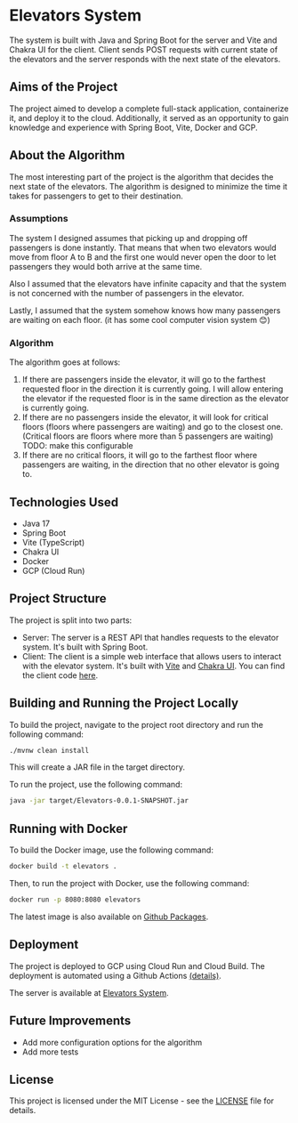 # Elevators System

The system is built with Java and Spring Boot for the server and Vite and Chakra UI for the client. Client sends POST requests with current state of the elevators and the server responds with the next state of the elevators.

## Aims of the Project

The project aimed to develop a complete full-stack application, containerize it, and deploy it to the cloud. Additionally, it served as an opportunity to gain knowledge and experience with Spring Boot, Vite, Docker and GCP.

## About the Algorithm

The most interesting part of the project is the algorithm that decides the next state of the elevators. The algorithm is designed to minimize the time it takes for passengers to get to their destination.

### Assumptions

The system I designed assumes that picking up and dropping off passengers is done instantly. That means that when two elevators would move from floor A to B and the first one would never open the door to let passengers they would both arrive at the same time.

Also I assumed that the elevators have infinite capacity and that the system is not concerned with the number of passengers in the elevator.

Lastly, I assumed that the system somehow knows how many passengers are waiting on each floor. (it has some cool computer vision system 😊)

### Algorithm

The algorithm goes at follows:

1. If there are passengers inside the elevator, it will go to the farthest requested floor in the direction it is currently going. I will allow entering the elevator if the requested floor is in the same direction as the elevator is currently going.
2. If there are no passengers inside the elevator, it will look for critical floors (floors where passengers are waiting) and go to the closest one. (Critical floors are floors where more than 5 passengers are waiting) TODO: make this configurable
3. If there are no critical floors, it will go to the farthest floor where passengers are waiting, in the direction that no other elevator is going to.

## Technologies Used

- Java 17
- Spring Boot
- Vite (TypeScript)
- Chakra UI
- Docker
- GCP (Cloud Run)

## Project Structure

The project is split into two parts:

- Server: The server is a REST API that handles requests to the elevator system. It's built with Spring Boot.
- Client: The client is a simple web interface that allows users to interact with the elevator system. It's built with [Vite](https://vitejs.dev/) and [Chakra UI](https://chakra-ui.com/). You can find the client code [here](/ui-vite-app).

## Building and Running the Project Locally

To build the project, navigate to the project root directory and run the following command:

```sh
./mvnw clean install
```

This will create a JAR file in the target directory.

To run the project, use the following command:

```sh
java -jar target/Elevators-0.0.1-SNAPSHOT.jar
```

## Running with Docker

To build the Docker image, use the following command:

```sh
docker build -t elevators .
```

Then, to run the project with Docker, use the following command:

```sh
docker run -p 8080:8080 elevators
```

The latest image is also available on [Github Packages](https://github.com/ReptilianEye/ElevatorsSystem/pkgs/container/elevators-ghcr).

## Deployment

The project is deployed to GCP using Cloud Run and Cloud Build. The deployment is automated using a Github Actions [(details)](.github/workflows/google-cloudrun-source.yml).

The server is available at [Elevators System](elevatorssystem-uk6zzsnjeq-ey.a.run.app).

## Future Improvements

- Add more configuration options for the algorithm
- Add more tests

## License

This project is licensed under the MIT License - see the [LICENSE](LICENSE) file for details.
